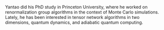 Yantao did his PhD study in Princeton University, where he worked on renormalization group algorithms in the context of Monte Carlo simulations. Lately, he has been interested in tensor network algorithms in two dimensions, quantum dynamics, and adiabatic quantum computing.